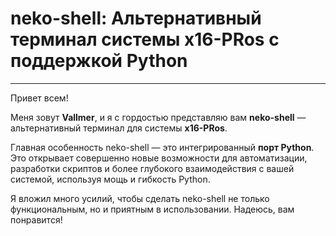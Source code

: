 
<div class="container">
        <h1>neko-shell: Альтернативный терминал системы x16-PRos с поддержкой Python</h1>
        <hr>
        <p>Привет всем!</p>

<p>Меня зовут <strong>Vallmer</strong>, и я с гордостью представляю вам <strong>neko-shell</strong> — альтернативный терминал для системы <strong>x16-PRos</strong>.</p>

<p>Главная особенность neko-shell — это интегрированный <strong>порт Python</strong>. Это открывает совершенно новые возможности для автоматизации, разработки скриптов и более глубокого взаимодействия с вашей системой, используя мощь и гибкость Python.</p>

<p>Я вложил много усилий, чтобы сделать neko-shell не только функциональным, но и приятным в использовании. Надеюсь, вам понравится!</p>
</div>
